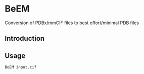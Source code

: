 # BeEM #
Conversion of PDBx/mmCIF files to best effort/minimal PDB files

## Introduction ##

## Usage ##
```bash
BeEM input.cif
```

